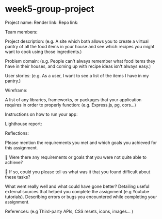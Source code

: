 # week5-group-project

Project name:
Render link: 
Repo link:

Team members:

Project description:
(e.g. A site which both allows you to create a virtual pantry of all the food items in your house and see which recipes you might want to cook using those ingredients.)



Problem domain: 
(e.g. People can't always remember what food items they have in their houses, and coming up with recipe ideas isn't always easy.)

User stories:
(e.g. As a user, I want to see a list of the items I have in my pantry.)

Wireframe:

A list of any libraries, frameworks, or packages that your application requires in order to properly function:
(e.g. Express.js, pg, cors...)

Instructions on how to run your app:

Lighthouse report:

Reflections:

Please mention the requirements you met and which goals you achieved for this assignment.

🎯 Were there any requirements or goals that you were not quite able to achieve?

🎯 If so, could you please tell us what was it that you found difficult about these tasks?
 
What went really well and what could have gone better?
Detailing useful external sources that helped you complete the assignment (e.g Youtube tutorials).
Describing errors or bugs you encountered while completing your assignment.

References:
(e.g Third-party APIs, CSS resets, icons, images... )
